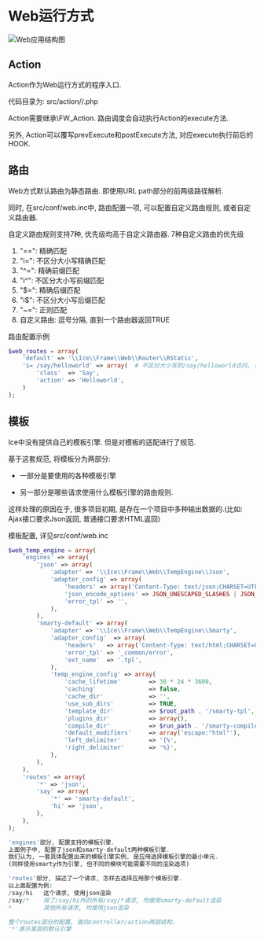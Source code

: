 # Web运行方式

![Web应用结构图](http://static-cdn.tec-inf.com/post-img/0004.ice-core-func-runner-web.png)

## Action

Action作为Web运行方式的程序入口.

代码目录为: src/action/<class>/<action>.php

Action需要继承\FW_Action. 路由调度会自动执行Action的execute方法.

另外, Action可以覆写prevExecute和postExecute方法, 对应execute执行前后的HOOK.

## 路由

Web方式默认路由为静态路由. 即使用URL path部分的前两级路径解析.

同时, 在src/conf/web.inc中, 路由配置一项, 可以配置自定义路由规则, 或者自定义路由器.

自定义路由规则支持7种, 优先级均高于自定义路由器. 7种自定义路由的优先级

1. "==": 精确匹配
2. "i=": 不区分大小写精确匹配
3. "^=": 精确前缀匹配
4. "i^": 不区分大小写前缀匹配
5. "$=": 精确后缀匹配
6. "i$": 不区分大小写后缀匹配
7. "~=": 正则匹配
8. 自定义路由: 逗号分隔, 直到一个路由器返回TRUE

路由配置示例

```php
$web_routes = array(
    'default' => '\\Ice\\Frame\\Web\\Router\\RStatic',
    'i= /say/helloworld' => array(  # 不区分大小写的/say/helloworld访问, 会被路由到src/action/Say/Helloworld.php
        'class'  => 'Say',
        'action' => 'Helloworld',
    )
);
```

## 模板

Ice中没有提供自己的模板引擎. 但是对模板的适配进行了规范.

基于这套规范, 将模板分为两部分:

* 一部分是要使用的各种模板引擎

* 另一部分是哪些请求使用什么模板引擎的路由规则.

这样处理的原因在于, 很多项目初期, 是存在一个项目中多种输出数据的.(比如: Ajax接口要求Json返回, 普通接口要求HTML返回)

模板配置, 详见src/conf/web.inc

```php
$web_temp_engine = array(
    'engines' => array(
        'json' => array(
            'adapter' => '\\Ice\\Frame\\Web\\TempEngine\\Json',
            'adapter_config' => array(
                'headers' => array('Content-Type: text/json;CHARSET=UTF-8'),
                'json_encode_options' => JSON_UNESCAPED_SLASHES | JSON_UNESCAPED_UNICODE,
                'error_tpl' => '',
            ),
        ),
        'smarty-default' => array(
            'adapter' => '\\Ice\\Frame\\Web\\TempEngine\\Smarty',
            'adapter_config'  => array(
                'headers'   => array('Content-Type: text/html;CHARSET=UTF-8'),
                'error_tpl' => '_common/error',
                'ext_name'  => '.tpl',
            ),
            'temp_engine_config' => array(
                'cache_lifetime'        => 30 * 24 * 3600,
                'caching'               => false,
                'cache_dir'             => '',
                'use_sub_dirs'          => TRUE,
                'template_dir'          => $root_path . '/smarty-tpl',
                'plugins_dir'           => array(),
                'compile_dir'           => $run_path . '/smarty-compiled/' ,
                'default_modifiers'     => array('escape:"html"'),
                'left_delimiter'        => '{%',
                'right_delimiter'       => '%}',
            ),
        ),
    ),
    'routes' => array(
        '*' => 'json',
        'say' => array(
            '*' => 'smarty-default',
            'hi' => 'json',
        ),
    ),
);

'engines'部分, 配置支持的模板引擎.
上面例子中, 配置了json和smarty-default两种模板引擎.
我们认为, 一套具体配置出来的模板引擎实例, 是应用选择模板引擎的最小单元.
(同样使用smarty作为引擎, 但不同的模块可能需要不同的渲染选项)

'routes'部分, 描述了一个请求, 怎样去选择应用那个模板引擎.
以上面配置为例:
/say/hi   这个请求, 使用json渲染
/say/*    除了/say/hi外的所有/say/*请求, 均使用smarty-default渲染
*         其他所有请求, 均使用json渲染

整个routes部分的配置, 面向controller/action两层结构.
'*'表示某层的默认引擎
```
